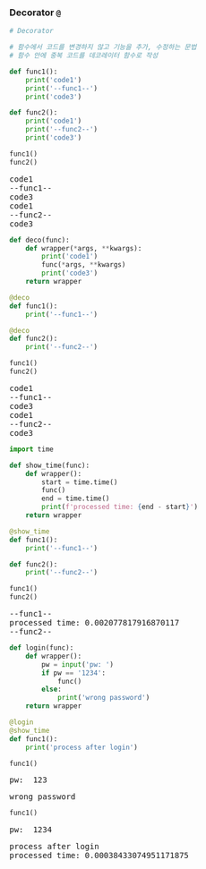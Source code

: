 ### Decorator `@`

```python
# Decorator

# 함수에서 코드를 변경하지 않고 기능을 추가, 수정하는 문법
# 함수 안에 중복 코드를 데코레이터 함수로 작성
```

```python
def func1():
    print('code1')
    print('--func1--')
    print('code3')

def func2():
    print('code1')
    print('--func2--')
    print('code3')
```

```python
func1()
func2()
```

<pre>
code1
--func1--
code3
code1
--func2--
code3
</pre>

```python
def deco(func):
    def wrapper(*args, **kwargs):
        print('code1')
        func(*args, **kwargs)
        print('code3')
    return wrapper
```

```python
@deco
def func1():
    print('--func1--')

@deco
def func2():
    print('--func2--')

func1()
func2()
```

<pre>
code1
--func1--
code3
code1
--func2--
code3
</pre>

```python
import time

def show_time(func):
    def wrapper():
        start = time.time()
        func()
        end = time.time()
        print(f'processed time: {end - start}')
    return wrapper
```

```python
@show_time
def func1():
    print('--func1--')

def func2():
    print('--func2--')

func1()
func2()
```

<pre>
--func1--
processed time: 0.002077817916870117
--func2--
</pre>

```python
def login(func):
    def wrapper():
        pw = input('pw: ')
        if pw == '1234':
            func()
        else:
            print('wrong password')
    return wrapper
```

```python
@login
@show_time
def func1():
    print('process after login')
```

```python
func1()
```

<pre>
pw:  123
</pre>
<pre>
wrong password
</pre>

```python
func1()
```

<pre>
pw:  1234
</pre>
<pre>
process after login
processed time: 0.00038433074951171875
</pre>
